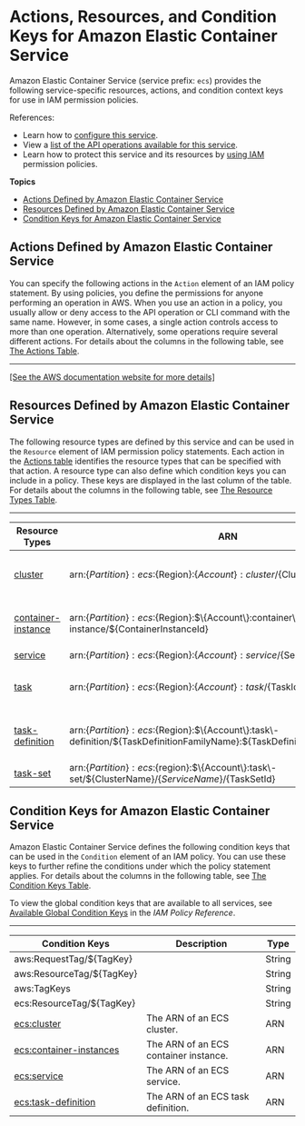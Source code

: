 # Actions, Resources, and Condition Keys for Amazon Elastic Container Service<a name="list_amazonelasticcontainerservice"></a>

Amazon Elastic Container Service \(service prefix: `ecs`\) provides the following service\-specific resources, actions, and condition context keys for use in IAM permission policies\.

References:
+ Learn how to [configure this service](https://docs.aws.amazon.com/AmazonECS/latest/developerguide/)\.
+ View a [list of the API operations available for this service](https://docs.aws.amazon.com/AmazonECS/latest/APIReference/)\.
+ Learn how to protect this service and its resources by [using IAM](https://docs.aws.amazon.com/AmazonECS/latest/developerguide/IAM_policies.html) permission policies\.

**Topics**
+ [Actions Defined by Amazon Elastic Container Service](#amazonelasticcontainerservice-actions-as-permissions)
+ [Resources Defined by Amazon Elastic Container Service](#amazonelasticcontainerservice-resources-for-iam-policies)
+ [Condition Keys for Amazon Elastic Container Service](#amazonelasticcontainerservice-policy-keys)

## Actions Defined by Amazon Elastic Container Service<a name="amazonelasticcontainerservice-actions-as-permissions"></a>

You can specify the following actions in the `Action` element of an IAM policy statement\. By using policies, you define the permissions for anyone performing an operation in AWS\. When you use an action in a policy, you usually allow or deny access to the API operation or CLI command with the same name\. However, in some cases, a single action controls access to more than one operation\. Alternatively, some operations require several different actions\. For details about the columns in the following table, see [The Actions Table](reference_policies_actions-resources-contextkeys.md#actions_table)\.


****  
[\[See the AWS documentation website for more details\]](http://docs.aws.amazon.com/IAM/latest/UserGuide/list_amazonelasticcontainerservice.html)

## Resources Defined by Amazon Elastic Container Service<a name="amazonelasticcontainerservice-resources-for-iam-policies"></a>

The following resource types are defined by this service and can be used in the `Resource` element of IAM permission policy statements\. Each action in the [Actions table](#amazonelasticcontainerservice-actions-as-permissions) identifies the resource types that can be specified with that action\. A resource type can also define which condition keys you can include in a policy\. These keys are displayed in the last column of the table\. For details about the columns in the following table, see [The Resource Types Table](reference_policies_actions-resources-contextkeys.md#resources_table)\.


****  

| Resource Types | ARN | Condition Keys | 
| --- | --- | --- | 
|   [ cluster ](https://docs.aws.amazon.com/AmazonECS/latest/developerguide/ECS_clusters.html)  |  arn:$\{Partition\}:ecs:$\{Region\}:$\{Account\}:cluster/$\{ClusterName\}  |   [ aws:ResourceTag/$\{TagKey\} ](#amazonelasticcontainerservice-aws_ResourceTag___TagKey_)   [ ecs:ResourceTag/$\{TagKey\} ](#amazonelasticcontainerservice-ecs_ResourceTag___TagKey_)   | 
|   [ container\-instance ](https://docs.aws.amazon.com/AmazonECS/latest/developerguide/ECS_instances.html)  |  arn:$\{Partition\}:ecs:$\{Region\}:$\{Account\}:container\-instance/$\{ContainerInstanceId\}  |   [ aws:ResourceTag/$\{TagKey\} ](#amazonelasticcontainerservice-aws_ResourceTag___TagKey_)   [ ecs:ResourceTag/$\{TagKey\} ](#amazonelasticcontainerservice-ecs_ResourceTag___TagKey_)   | 
|   [ service ](https://docs.aws.amazon.com/AmazonECS/latest/developerguide/ecs_services.html)  |  arn:$\{Partition\}:ecs:$\{Region\}:$\{Account\}:service/$\{ServiceName\}  |  | 
|   [ task ](https://docs.aws.amazon.com/AmazonECS/latest/developerguide/scheduling_tasks.html)  |  arn:$\{Partition\}:ecs:$\{Region\}:$\{Account\}:task/$\{TaskId\}  |   [ aws:ResourceTag/$\{TagKey\} ](#amazonelasticcontainerservice-aws_ResourceTag___TagKey_)   [ ecs:ResourceTag/$\{TagKey\} ](#amazonelasticcontainerservice-ecs_ResourceTag___TagKey_)   | 
|   [ task\-definition ](https://docs.aws.amazon.com/AmazonECS/latest/developerguide/task_definitions.html)  |  arn:$\{Partition\}:ecs:$\{Region\}:$\{Account\}:task\-definition/$\{TaskDefinitionFamilyName\}:$\{TaskDefinitionRevisionNumber\}  |   [ aws:ResourceTag/$\{TagKey\} ](#amazonelasticcontainerservice-aws_ResourceTag___TagKey_)   [ ecs:ResourceTag/$\{TagKey\} ](#amazonelasticcontainerservice-ecs_ResourceTag___TagKey_)   | 
|   [ task\-set ](https://docs.aws.amazon.com/AmazonECS/latest/developerguide/task_sets.html)  |  arn:$\{Partition\}:ecs:$\{region\}:$\{Account\}:task\-set/$\{ClusterName\}/$\{ServiceName\}/$\{TaskSetId\}  |  | 

## Condition Keys for Amazon Elastic Container Service<a name="amazonelasticcontainerservice-policy-keys"></a>

Amazon Elastic Container Service defines the following condition keys that can be used in the `Condition` element of an IAM policy\. You can use these keys to further refine the conditions under which the policy statement applies\. For details about the columns in the following table, see [The Condition Keys Table](reference_policies_actions-resources-contextkeys.md#context_keys_table)\.

To view the global condition keys that are available to all services, see [Available Global Condition Keys](reference_policies_condition-keys.html#AvailableKeys) in the *IAM Policy Reference*\.


****  

| Condition Keys | Description | Type | 
| --- | --- | --- | 
|   aws:RequestTag/$\{TagKey\}  |  | String | 
|   aws:ResourceTag/$\{TagKey\}  |  | String | 
|   aws:TagKeys  |  | String | 
|   ecs:ResourceTag/$\{TagKey\}  |  | String | 
|   [ ecs:cluster ](https://docs.aws.amazon.com/AmazonECS/latest/developerguide/iam-policy-structure.html#amazon-ecs-keys)  | The ARN of an ECS cluster\. | ARN | 
|   [ ecs:container\-instances ](https://docs.aws.amazon.com/AmazonECS/latest/developerguide/iam-policy-structure.html#amazon-ecs-keys)  | The ARN of an ECS container instance\. | ARN | 
|   [ ecs:service ](https://docs.aws.amazon.com/AmazonECS/latest/developerguide/iam-policy-structure.html#amazon-ecs-keys)  | The ARN of an ECS service\. | ARN | 
|   [ ecs:task\-definition ](https://docs.aws.amazon.com/AmazonECS/latest/developerguide/iam-policy-structure.html#amazon-ecs-keys)  | The ARN of an ECS task definition\. | ARN | 